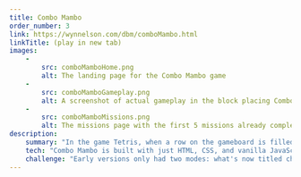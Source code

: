 ```yaml
---
title: Combo Mambo
order_number: 3
link: https://wynnelson.com/dbm/comboMambo.html
linkTitle: (play in new tab)
images: 
    -
        src: comboMamboHome.png
        alt: The landing page for the Combo Mambo game
    -
        src: comboMamboGameplay.png
        alt: A screenshot of actual gameplay in the block placing Combo Mambo game
    -
        src: comboMamboMissions.png
        alt: The missions page with the first 5 missions already completed in the Combo Mambo game
description:
    summary: "In the game Tetris, when a row on the gameboard is filled it gets cleared. Repeatedly clearing lines with consecutive pieces is called a combo. Combo Mambo is a game with a narrower gameboard and where your goal is to get the highest combo. It's fast-paced and unforgiving."
    tech: "Combo Mambo is built with just HTML, CSS, and vanilla JavaScript. The gameboard is rendered using the Canvas API."
    challenge: "Early versions only had two modes: what's now titled challenge mode and missions. In challenge mode, the game ends once a player's combo is broken (which is when a line is cleared but the next piece doesn't also clear a line). Watching people play revealed that some new players didn't know why the game was ending and got frustrated. This led me to create the mode '49 Piece Practice', where a combo breaking wasn't game over, and instead, your score just reset to zero (this mode's name comes from the round ending after 49 pieces). I found that this introduction to the game didn't as severely violate the expectations of Tetris gameplay that people brought to this game and provided a more forgiving entry to learn Combo Mambo's main objective."
---
```



